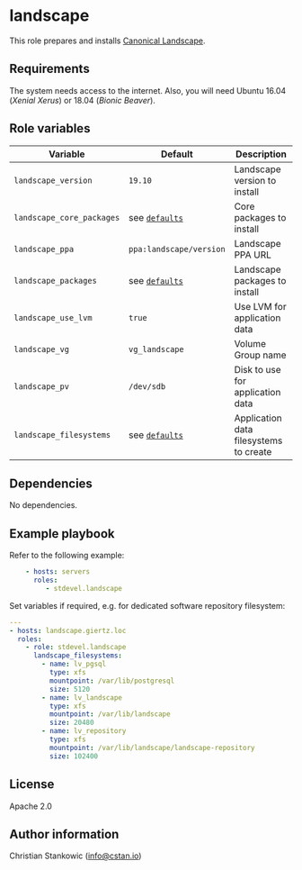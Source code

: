 # landscape

This role prepares and installs [Canonical Landscape](https://landscape.canonical.com/).

## Requirements

The system needs access to the internet. Also, you will need Ubuntu 16.04 (*Xenial Xerus*) or 18.04 (*Bionic Beaver*).

## Role variables


| Variable | Default | Description |
| -------- | ------- | ----------- |
| `landscape_version` | `19.10` | Landscape version to install |
| `landscape_core_packages` | see [`defaults`](defaults/main.yml) | Core packages to install |
| `landscape_ppa` | `ppa:landscape/version` | Landscape PPA URL |
| `landscape_packages` | see [`defaults`](defaults/main.yml) | Landscape packages to install |
| `landscape_use_lvm` | `true` | Use LVM for application data |
| `landscape_vg` | `vg_landscape` | Volume Group name |
| `landscape_pv` | `/dev/sdb` | Disk to use for application data |
| `landscape_filesystems` | see [`defaults`](defaults/main.yml) | Application data filesystems to create |

## Dependencies

No dependencies.

## Example playbook

Refer to the following example:

```yaml
    - hosts: servers
      roles:
         - stdevel.landscape
```

Set variables if required, e.g. for dedicated software repository filesystem:

```yaml
---
- hosts: landscape.giertz.loc
  roles:
    - role: stdevel.landscape
      landscape_filesystems:
        - name: lv_pgsql
          type: xfs
          mountpoint: /var/lib/postgresql
          size: 5120
        - name: lv_landscape
          type: xfs
          mountpoint: /var/lib/landscape
          size: 20480
        - name: lv_repository
          type: xfs
          mountpoint: /var/lib/landscape/landscape-repository
          size: 102400
```

## License

Apache 2.0

## Author information

Christian Stankowic (info@cstan.io)
